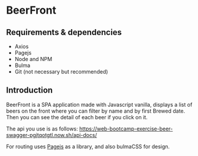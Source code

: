 # BeerFront

## Requirements & dependencies 

* Axios
* Pagejs
* Node and NPM
* Bulma
* Git (not necessary but recommended)

## Introduction

BeerFront is a SPA application made with Javascript vanilla, displays a list of beers on the front where you can filter by name and by first Brewed date. Then you can see the detail of each beer if you click on it.

The api you use is as follows:
https://web-bootcamp-exercise-beer-swagger-pgjtqotgtl.now.sh/api-docs/

For routing uses [Pagejs](https://visionmedia.github.io/page.js/)  as a library, and also bulmaCSS for design.
